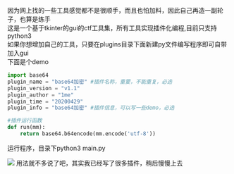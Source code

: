 因为网上找的一些工具感觉都不是很顺手，而且也怕加料，因此自己再造一副轮子，也算是练手  
这是一个基于tkinter的gui的ctf工具集，所有工具实现插件化编程,目前只支持python3    
如果你想增加自己的工具，只要在plugins目录下面新建py文件编写程序即可自带加入gui  
下面是个demo  
```python
import base64
plugin_name = "base64加密" #插件名称，重要，不能重复，必选
plugin_version = "v1.1"
plugin_author = "1me"
plugin_time = "20200429"
plugin_info = "base64加密" #插件信息，可以写一些demo，必选

#插件运行函数
def run(mm):
    return base64.b64encode(mm.encode('utf-8'))
```
运行程序，目录下python3 main.py

![](https://github.com/haysengithub/ctftools/blob/master/res/gui.JPG)
用法就不多说了吧，其实我已经写了很多插件，稍后慢慢上去  

